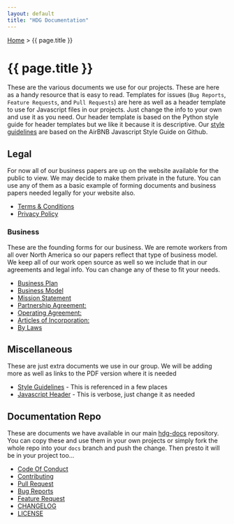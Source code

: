 ```yaml
---
layout: default
title: "HDG Documentation"
---
```


[Home](/) > {{ page.title }}

# {{ page.title }}

These are the various documents we use for our projects. These are here as a handy resource that is easy to read. Templates for issues (`Bug Reports`, `Feature Requests`, and `Pull Requests`) are here as well as a header template to use for Javascript files in our projects. Just change the info to your own and use it as you need. Our header template is based on the Python style guide for header templates but we like it because it is descriptive. Our [style guidelines](docs/style) are based on the AirBNB Javascript Style Guide on Github. 

## Legal

For now all of our business papers are up on the website available for the public to view. We may decide to make them private in the future. You can use any of them as a basic example of forming documents and business papers needed legally for your website also.

- [Terms & Conditions](docs/legal/terms)
- [Privacy Policy](docs/legal/privacy)

### Business
These are the founding forms for our business. We are remote workers from all over North America so our papers reflect that type of business model. We keep all of our work open source as well so we include that in our agreements and legal info. You can change any of these to fit your needs.

- [Business Plan](docs/business/plan)
- [Business Model](docs/business/model)
- [Mission Statement](docs/business/mission)
- [Partnership Agreement:](docs/business/partners)
- [Operating Agreement:](docs/business/operating)
- [Articles of Incorporation:](docs/business/articles)
- [By Laws](docs/business/bylaws)

## Miscellaneous
These are just extra documents we use in our group. We will be adding more as well as links to the PDF version where it is needed
- [Style Guidelines](docs/misc/style) - This is referenced in a few places
- [Javascript Header](docs/misc/header) - This is verbose, just change it as needed

## Documentation Repo
These are documents we have available in our main [hdg-docs](https://github.com/hasidicdevs/hdg-docs) repository. You can copy these and use them in your own projects or simply fork the whole repo into your `docs` branch and push the change. Then presto it will be in your project too...

- [Code Of Conduct](docs/conduct)
- [Contributing](docs/contrib)
- [Pull Request](docs/pulls)
- [Bug Reports](docs/bugs)
- [Feature Request](docs/feature)
- [CHANGELOG](docs/change)
- [LICENSE](docs/license)
